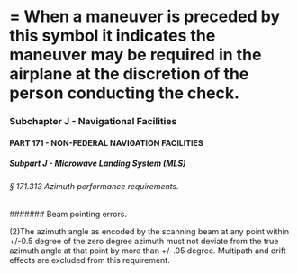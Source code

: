 
# = When a maneuver is preceded by this symbol it indicates the maneuver may be required in the airplane at the discretion of the person conducting the check.
### Subchapter J - Navigational Facilities
#### PART 171 - NON-FEDERAL NAVIGATION FACILITIES
##### Subpart J - Microwave Landing System (MLS)
###### § 171.313 Azimuth performance requirements.
####### Beam pointing errors.

(2)The azimuth angle as encoded by the scanning beam at any point within +/-0.5 degree of the zero degree azimuth must not deviate from the true azimuth angle at that point by more than +/-.05 degree. Multipath and drift effects are excluded from this requirement.
